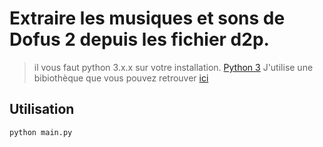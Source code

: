Extraire les musiques et sons de Dofus 2 depuis les fichier d2p.
===========

> il vous faut python 3.x.x sur votre installation. [Python 3](https://www.python.org/downloads/)
>J'utilise une bibiothèque que vous pouvez retrouver [ici](https://github.com/lMagickl/Dofus-Tools-SWL-D2P)

Utilisation
-----

`python main.py`
